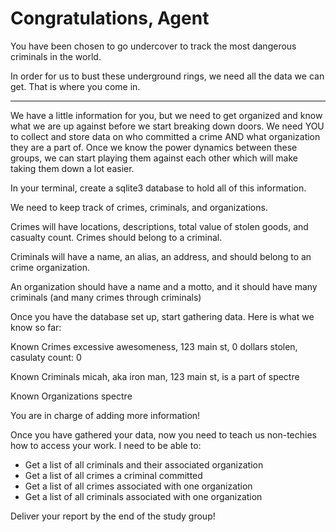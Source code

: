 # Congratulations, Agent


You have been chosen to go undercover to track the most dangerous criminals in the world.

In order for us to bust these underground rings, we need all the data we can get. That is where you come in. 

---

We have a little information for you, but we need to get organized and know what we are up against before we start breaking down doors. We need YOU to collect and store data on who committed a crime AND what organization they are a part of. Once we know the power dynamics between these groups, we can start playing them against each other which will make taking them down a lot easier.

In your terminal, create a sqlite3 database to hold all of this information.

We need to keep track of crimes, criminals, and organizations. 

Crimes will have locations, descriptions, total value of stolen goods, and casualty count. Crimes should belong to a criminal.

Criminals will have a name, an alias, an address, and should belong to an crime organization.

An organization should have a name and a motto, and it should have many criminals (and many crimes through criminals)


Once you have the database set up, start gathering data. Here is what we know so far:


Known Crimes
excessive awesomeness, 123 main st, 0 dollars stolen, casulaty count: 0


Known Criminals
micah, aka iron man, 123 main st, is a part of spectre


Known Organizations
spectre


You are in charge of adding more information!


Once you have gathered your data, now you need to teach us non-techies how to access your work. I need to be able to:

- Get a list of all criminals and their associated organization
- Get a list of all crimes a criminal committed
- Get a list of all crimes associated with one organization
- Get a list of all criminals associated with one organization

Deliver your report by the end of the study group!